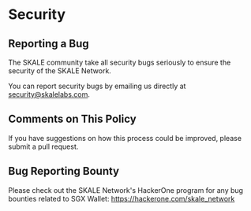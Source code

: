 # Security

## Reporting a Bug

The SKALE community take all security bugs seriously to ensure the security of the SKALE Network.

You can report security bugs by emailing us directly at security@skalelabs.com.

## Comments on This Policy

If you have suggestions on how this process could be improved, please submit a pull request.

## Bug Reporting Bounty

Please check out the SKALE Network's HackerOne program for any bug bounties related to SGX Wallet: <https://hackerone.com/skale_network>
